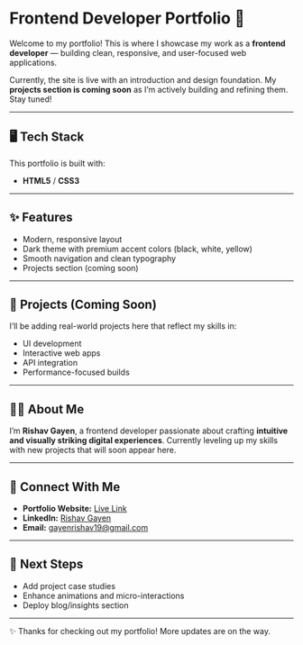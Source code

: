 # Frontend Developer Portfolio 🚀  

Welcome to my portfolio! This is where I showcase my work as a **frontend developer** — building clean, responsive, and user-focused web applications.  

Currently, the site is live with an introduction and design foundation. My **projects section is coming soon** as I’m actively building and refining them. Stay tuned!  

---

## 🖥️ Tech Stack  
This portfolio is built with:  
- **HTML5** / **CSS3**  
---

## ✨ Features  
- Modern, responsive layout  
- Dark theme with premium accent colors (black, white, yellow)  
- Smooth navigation and clean typography  
- Projects section (coming soon)  

---

## 📂 Projects (Coming Soon)  
I’ll be adding real-world projects here that reflect my skills in:  
- UI development  
- Interactive web apps  
- API integration  
- Performance-focused builds  

---

## 🧑‍💻 About Me  
I’m **Rishav Gayen**, a frontend developer passionate about crafting **intuitive and visually striking digital experiences**. Currently leveling up my skills with new projects that will soon appear here.  

---

## 🔗 Connect With Me  
- **Portfolio Website:** [Live Link](https://rishav-gayen.github.io/Portfolio-website/)  
- **LinkedIn:** [Rishav Gayen](https://www.linkedin.com/in/rishav-gayen-8879661b5/)  
- **Email:** gayenrishav19@gmail.com  

---

## 📌 Next Steps  
- Add project case studies  
- Enhance animations and micro-interactions  
- Deploy blog/insights section  

---

✨ Thanks for checking out my portfolio! More updates are on the way.  
